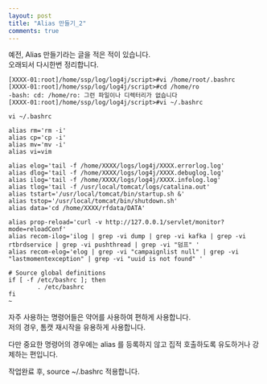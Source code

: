 ```yaml
---
layout: post
title: "Alias 만들기_2"
comments: true
---
```


예전, Alias 만들기라는 글을 적은 적이 있습니다.  
오래되서 다시한번 정리합니다.   

```shell script
[XXXX-01:root]/home/ssp/log/log4j/script>#vi /home/root/.bashrc
[XXXX-01:root]/home/ssp/log/log4j/script>#cd /home/ro
-bash: cd: /home/ro: 그런 파일이나 디렉터리가 없습니다
[XXXX-01:root]/home/ssp/log/log4j/script>#vi ~/.bashrc 
```

```
vi ~/.bashrc 

alias rm='rm -i'
alias cp='cp -i'
alias mv='mv -i'
alias vi=vim

alias elog='tail -f /home/XXXX/logs/log4j/XXXX.errorlog.log'
alias dlog='tail -f /home/XXXX/logs/log4j/XXXX.debuglog.log'
alias ilog='tail -f /home/XXXX/logs/log4j/XXXX.infolog.log'
alias tlog='tail -f /usr/local/tomcat/logs/catalina.out'
alias tstart='/usr/local/tomcat/bin/startup.sh &'
alias tstop='/usr/local/tomcat/bin/shutdown.sh'
alias data='cd /home/XXXX/rfdata/DATA'

alias prop-reload='curl -v http://127.0.0.1/servlet/monitor?mode=reloadConf'
alias recom-ilog='ilog | grep -vi dump | grep -vi kafka | grep -vi rtbrdservice | grep -vi pushthread | grep -vi "덤프" '
alias recom-elog='elog | grep -vi "campaignlist null" | grep -vi "lastmomentexception" | grep -vi "uuid is not found" '

# Source global definitions
if [ -f /etc/bashrc ]; then
        . /etc/bashrc
fi
~                         
```

자주 사용하는 명령어들은 약어를 사용하여 편하게 사용합니다.  
저의 경우,  톰캣 재시작을 유용하게 사용합니다.  

다만 중요한 명령어의 경우에는 alias 를 등록하지 않고 집적 호출하도록 유도하거나 강제하는 편입니다.   

작업완료 후, source ~/.bashrc 적용합니다.   